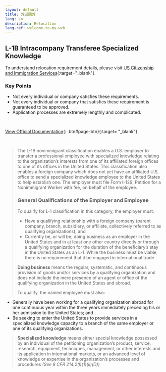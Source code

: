 ```yaml
---
layout: default
title: 外派國外
lang: en
description: Relocation
lang-ref: welcome-to-my-web
---
```




## L-1B Intracompany Transferee Specialized Knowledge

To understand relocation requirement details, please visit [US Citizenship and Immigration Services](https://www.uscis.gov/working-united-states/temporary-workers/l-1b-intracompany-transferee-specialized-knowledge){:target="_blank"}.

### Key Points
* Not every individual or company satisfies these requirements.
* Not every individual or company that satisfies these requirement is guaranteed to be approved.
* Application processes are extremely lengthly and complicated.

<br>

[View Official Documentation](https://www.uscis.gov/working-united-states/temporary-workers/l-1b-intracompany-transferee-specialized-knowledge){: .btn#page-btn}{:target= "_blank"}

<br>

> The L-1B nonimmigrant classification enables a U.S. employer to transfer a professional employee with specialized knowledge relating to the organization’s interests from one of its affiliated foreign offices to one of its offices in the United States.  This classification also enables a foreign company which does not yet have an affiliated U.S. office to send a specialized knowledge employee to the United States to help establish one.  The employer must file Form I-129, Petition for a Nonimmigrant Worker with fee, on behalf of the employee.
>
> ### General Qualifications of the Employer and Employee
>
> To qualify for L-1 classification in this category, the employer must:
> * Have a qualifying relationship with a foreign company (parent company, branch, subsidiary, or affiliate, collectively referred to as qualifying organizations); and
> * Currently be, or will be, doing business as an employer in the United States and in at least one other country directly or through a qualifying organization for the duration of the beneficiary’s stay in the United States as an L-1.  While the business must be viable, there is no requirement that it be engaged in international trade. 
>
> **Doing business** means the regular, systematic, and continuous provision of goods and/or services by a qualifying organization and does not include the mere presence of an agent or office of the qualifying organization in the United States and abroad.
>
> To qualify, the named employee must also:
* Generally have been working for a qualifying organization abroad for one continuous year within the three years immediately preceding his or her admission to the United States; and
* Be seeking to enter the United States to provide services in a specialized knowledge capacity to a branch of the same employer or one of its qualifying organizations.
>
> **Specialized knowledge** means either special knowledge possessed by an individual of the petitioning organization’s product, service, research, equipment, techniques, management, or other interests and its application in international markets, or an advanced level of knowledge or expertise in the organization’s processes and procedures *(See 8 CFR 214.2(l)(1)(ii)(D))*